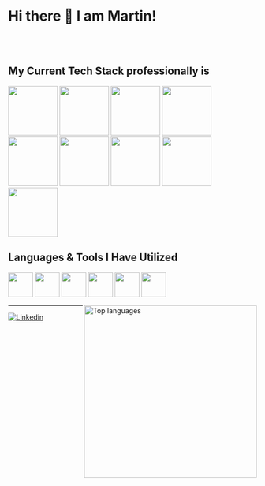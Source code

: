 <!-- Headline -->
# Hi there 👋 I am Martin!

<!-- Body of Text Under Headline-->

<br /> <br />
## My Current Tech Stack professionally is <br /> 
<img style="height:100px" src="https://cdn.jsdelivr.net/gh/devicons/devicon/icons/amazonwebservices/amazonwebservices-original-wordmark.svg" /> <img style="height:100px" src="https://cdn.jsdelivr.net/gh/devicons/devicon/icons/nodejs/nodejs-original-wordmark.svg" /> <img style="height:100px" src="https://cdn.jsdelivr.net/gh/devicons/devicon/icons/express/express-original-wordmark.svg" /> <img style="height:100px" src="https://cdn.jsdelivr.net/gh/devicons/devicon/icons/redis/redis-original-wordmark.svg" /> <img style="height:100px" src="https://cdn.jsdelivr.net/gh/devicons/devicon/icons/mysql/mysql-original-wordmark.svg" /> <img style="height:100px" src="https://cdn.jsdelivr.net/gh/devicons/devicon/icons/linux/linux-original.svg" /> <img style="height:100px" src="https://cdn.jsdelivr.net/gh/devicons/devicon/icons/jenkins/jenkins-original.svg" /> <img style="height:100px" src="https://cdn.jsdelivr.net/gh/devicons/devicon/icons/grafana/grafana-original-wordmark.svg" /> <img style="height:100px" src="https://cdn.jsdelivr.net/gh/devicons/devicon/icons/github/github-original-wordmark.svg" /> <br />

 ## Languages & Tools I Have Utilized <br />
<img style="height:50px" src="https://cdn.jsdelivr.net/gh/devicons/devicon/icons/html5/html5-plain-wordmark.svg" /> <img style="height:50px" src="https://cdn.jsdelivr.net/gh/devicons/devicon/icons/css3/css3-plain-wordmark.svg" /> <img style="height:50px" src="https://cdn.jsdelivr.net/gh/devicons/devicon/icons/terraform/terraform-original-wordmark.svg" /> <img style="height:50px" src="https://cdn.jsdelivr.net/gh/devicons/devicon/icons/python/python-original-wordmark.svg" /> <img style="height:50px" src="https://cdn.jsdelivr.net/gh/devicons/devicon/icons/opencv/opencv-original-wordmark.svg" /> <img style="height:50px" src="https://cdn.jsdelivr.net/gh/devicons/devicon/icons/groovy/groovy-original.svg" /> <br />
 
 <!-- Most Used Languages Infograph then Tools & Languages--> 
 <a href="https://github.com/memsb">
  <img align="right" width="350" src="https://github-readme-stats.vercel.app/api/top-langs/?username=memsb&layout=compact&theme=react" alt="Top languages" />
</a>

 ___
<!-- Social Links -->
<a href="https://www.linkedin.com/in/martin-buckley/"><img alt="Linkedin" src="https://img.shields.io/static/v1?style=for-the-badge&logo=linkedin&message=Contact Me&label=Linkedin&color=blue">
